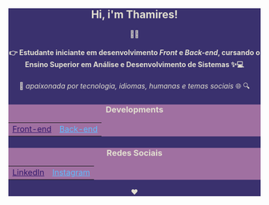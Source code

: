<center style="background-color:#3A316E; color:#E2DFD0;"><h2>Hi, i'm Thamires!</h2>👋😊


#### 👉 Estudante iniciante em desenvolvimento _Front_ e _Back-end_, cursando o Ensino Superior em Análise e Desenvolvimento de Sistemas ✨💻

🖤 *apaixonada por tecnologia, idiomas, humanas e temas sociais* 🌐 🔍

<center style="background-color:#A070A1;color:#E2DFD0"><h3>Developments
<table>
    <tr>
        <td><a style="color:#33186B;" href="https://loremoonia.vercel.app">Front-end</a></td>
        <td><a style="color:#5FBDFF"; href="https://www.dio.me/users/sonicro13"> Back-end</h3></a></td>
    </tr>
</table>
</center>

<center style="background-color:#A070A1; color:#E2DFD0"><h3>Redes Sociais
<table>
    <tr>
        <td><a style="color:#33186B;" href="https://linkedin.com/in/rodriguest">LinkedIn</a></td>
        <td><a style="color:#5FBDFF;" href="https://instagram.com/samidelucc"> Instagram</a></td>
    </tr>
</table>
</center>
♥
</center>




<!-- para fazer bloco de codigo, basta colocar crase 3x no inicio e 3x no final 
cor #4D3664-->



